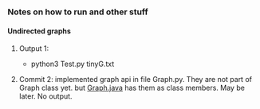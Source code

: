 ### Notes on how to run and other stuff

#### Undirected graphs

1. Output 1:
   
   - python3 Test.py tinyG.txt

2. Commit 2: implemented graph api in file Graph.py. They are not part of Graph class yet. but [Graph.java](https://algs4.cs.princeton.edu/code/edu/princeton/cs/algs4/Graph.java.html) has them as class members. May be later. No output.
